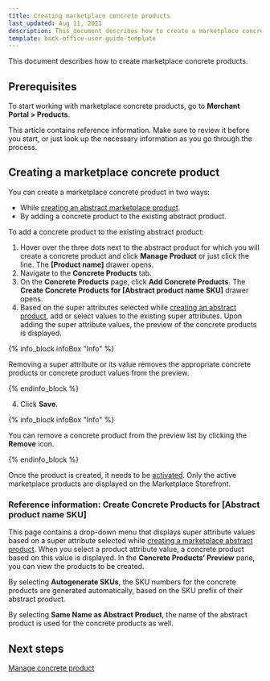 ```yaml
---
title: Creating marketplace concrete products
last_updated: Aug 11, 2021
description: This document describes how to create a marketplace concrete product in the Merchant Portal.
template: back-office-user-guide-template
---
```


This document describes how to create marketplace concrete products.

## Prerequisites

To start working with marketplace concrete products, go to **Merchant Portal&nbsp;<span aria-label="and then">></span> Products**.

This article contains reference information. Make sure to review it before you start, or just look up the necessary information as you go through the process.

## Creating a marketplace concrete product

You can create a marketplace concrete product in two ways:

- While [creating an abstract marketplace product](/docs/marketplace/user/merchant-portal-user-guides/{{page.version}}/products/abstract-products/creating-marketplace-abstract-product.html).
- By adding a concrete product to the existing abstract product.

To add a concrete product to the existing abstract product:
  1. Hover over the three dots next to the abstract product for which you will create a concrete product and click **Manage Product** or just click the line. The **[Product name]** drawer opens.
  2. Navigate to the **Concrete Products** tab.
  3. On the **Concrete Products** page, click **Add Concrete Products**. The **Create Concrete Products for [Abstract product name SKU]** drawer opens.
  4. Based on the super attributes selected while [creating an abstract product](/docs/marketplace/user/merchant-portal-user-guides/{{page.version}}/products/abstract-products/creating-marketplace-abstract-product.html), add or select values to the existing super attributes. Upon adding the super attribute values, the preview of the concrete products is displayed.

  {% info_block infoBox "Info" %}

  Removing a super attribute or its value removes the appropriate concrete products or concrete product values from the preview.

  {% endinfo_block %}

  4. Click **Save**.

  {% info_block infoBox "Info" %}

  You can remove a concrete product from the preview list by clicking the **Remove** icon.

  {% endinfo_block %}

Once the product is created, it needs to be [activated](/docs/marketplace/user/merchant-portal-user-guides/{{page.version}}/products/concrete-products/managing-marketplace-concrete-product.html#activating-and-deactivating-a-concrete-product). Only the active marketplace products are displayed on the Marketplace Storefront.

### Reference information: Create Concrete Products for [Abstract product name SKU]

This page contains a drop-down menu that displays super attribute values based on a super attribute selected while [creating a marketplace abstract product](/docs/marketplace/user/merchant-portal-user-guides/{{page.version}}/products/abstract-products/creating-marketplace-abstract-product.html). When you select a product attribute value, a concrete product based on this value is displayed. In the **Concrete Products’ Preview** pane, you can view the products to be created.

By selecting **Autogenerate SKUs**, the SKU numbers for the concrete products are generated automatically, based on the SKU prefix of their abstract product.

By selecting **Same Name as Abstract Product**, the name of the abstract product is used for the concrete products as well.


## Next steps

[Manage concrete product](/docs/marketplace/user/merchant-portal-user-guides/{{page.version}}/products/concrete-products/managing-marketplace-concrete-product.html)
